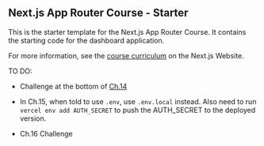 ## Next.js App Router Course - Starter

This is the starter template for the Next.js App Router Course. It contains the starting code for the dashboard application.

For more information, see the [course curriculum](https://nextjs.org/learn) on the Next.js Website.

TO DO:

- Challenge at the bottom of [Ch.14](https://nextjs.org/learn/dashboard-app/improving-accessibility)

- In Ch.15, when told to use ```.env```, use ```.env.local``` instead.  Also need to run ```vercel env add AUTH_SECRET``` to push the AUTH_SECRET to the deployed version.

- Ch.16 Challenge